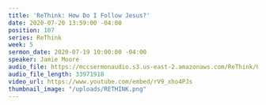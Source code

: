 ```yaml
---
title: 'ReThink: How Do I Follow Jesus?'
date: 2020-07-20 13:59:00 -04:00
position: 107
series: ReThink
week: 5
sermon_date: 2020-07-19 10:00:00 -04:00
speaker: Jamie Moore
audio_file: https://mccsermonaudio.s3.us-east-2.amazonaws.com/ReThink/07-19-2020+ReThink+How+Do+I+Follow+Jesus.mp3
audio_file_length: 33971918
video_url: https://www.youtube.com/embed/rV9_xho4PJs
thumbnail_image: "/uploads/RETHINK.png"
---
```


